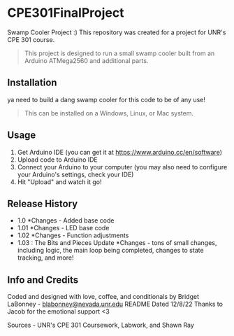 # CPE301FinalProject
Swamp Cooler Project :)
This repository was created for a project for UNR's CPE 301 course.
> This project is designed to run a small swamp cooler built from an Arduino ATMega2560 and additional parts.

## Installation
ya need to build a dang swamp cooler for this code to be of any use!
> This can be installed on a Windows, Linux, or Mac system.

## Usage
1. Get Arduino IDE (you can get it at https://www.arduino.cc/en/software)
2. Upload code to Arduino IDE
3. Connect your Arduino to your computer (you may also need to configure your Arduino's settings, check your IDE)
4. Hit "Upload" and watch it go!

## Release History
- 1.0
  *Changes - Added base code
- 1.01
  *Changes - LED base code
- 1.02
  *Changes - Function adjustments
- 1.03 : The Bits and Pieces Update
  *Changes - tons of small changes, including logic, the main loop being completed, changes to state tracking, and more!


## Info and Credits
Coded and designed with love, coffee, and conditionals by Bridget LaBonney - blabonney@nevada.unr.edu
README Dated 12/8/22
Thanks to Jacob for the emotional support <3

Sources - UNR's CPE 301 Coursework, Labwork, and Shawn Ray

